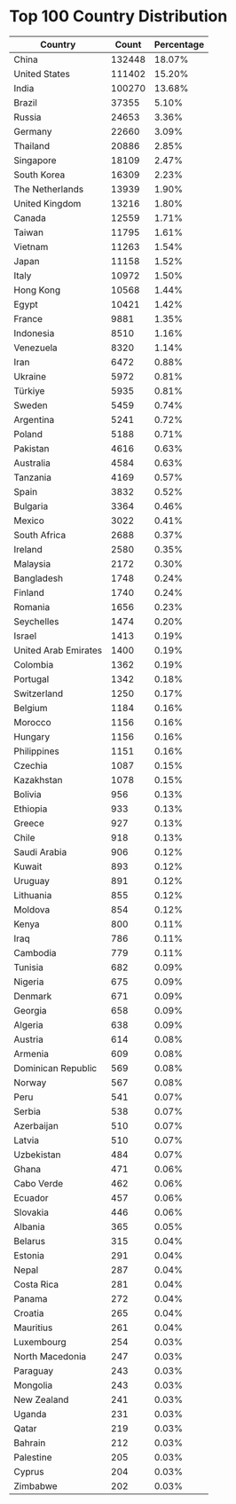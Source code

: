# Top 100 Country Distribution
| Country | Count | Percentage |
|----|----|----|
| China | 132448 | 18.07% |
| United States | 111402 | 15.20% |
| India | 100270 | 13.68% |
| Brazil | 37355 | 5.10% |
| Russia | 24653 | 3.36% |
| Germany | 22660 | 3.09% |
| Thailand | 20886 | 2.85% |
| Singapore | 18109 | 2.47% |
| South Korea | 16309 | 2.23% |
| The Netherlands | 13939 | 1.90% |
| United Kingdom | 13216 | 1.80% |
| Canada | 12559 | 1.71% |
| Taiwan | 11795 | 1.61% |
| Vietnam | 11263 | 1.54% |
| Japan | 11158 | 1.52% |
| Italy | 10972 | 1.50% |
| Hong Kong | 10568 | 1.44% |
| Egypt | 10421 | 1.42% |
| France | 9881 | 1.35% |
| Indonesia | 8510 | 1.16% |
| Venezuela | 8320 | 1.14% |
| Iran | 6472 | 0.88% |
| Ukraine | 5972 | 0.81% |
| Türkiye | 5935 | 0.81% |
| Sweden | 5459 | 0.74% |
| Argentina | 5241 | 0.72% |
| Poland | 5188 | 0.71% |
| Pakistan | 4616 | 0.63% |
| Australia | 4584 | 0.63% |
| Tanzania | 4169 | 0.57% |
| Spain | 3832 | 0.52% |
| Bulgaria | 3364 | 0.46% |
| Mexico | 3022 | 0.41% |
| South Africa | 2688 | 0.37% |
| Ireland | 2580 | 0.35% |
| Malaysia | 2172 | 0.30% |
| Bangladesh | 1748 | 0.24% |
| Finland | 1740 | 0.24% |
| Romania | 1656 | 0.23% |
| Seychelles | 1474 | 0.20% |
| Israel | 1413 | 0.19% |
| United Arab Emirates | 1400 | 0.19% |
| Colombia | 1362 | 0.19% |
| Portugal | 1342 | 0.18% |
| Switzerland | 1250 | 0.17% |
| Belgium | 1184 | 0.16% |
| Morocco | 1156 | 0.16% |
| Hungary | 1156 | 0.16% |
| Philippines | 1151 | 0.16% |
| Czechia | 1087 | 0.15% |
| Kazakhstan | 1078 | 0.15% |
| Bolivia | 956 | 0.13% |
| Ethiopia | 933 | 0.13% |
| Greece | 927 | 0.13% |
| Chile | 918 | 0.13% |
| Saudi Arabia | 906 | 0.12% |
| Kuwait | 893 | 0.12% |
| Uruguay | 891 | 0.12% |
| Lithuania | 855 | 0.12% |
| Moldova | 854 | 0.12% |
| Kenya | 800 | 0.11% |
| Iraq | 786 | 0.11% |
| Cambodia | 779 | 0.11% |
| Tunisia | 682 | 0.09% |
| Nigeria | 675 | 0.09% |
| Denmark | 671 | 0.09% |
| Georgia | 658 | 0.09% |
| Algeria | 638 | 0.09% |
| Austria | 614 | 0.08% |
| Armenia | 609 | 0.08% |
| Dominican Republic | 569 | 0.08% |
| Norway | 567 | 0.08% |
| Peru | 541 | 0.07% |
| Serbia | 538 | 0.07% |
| Azerbaijan | 510 | 0.07% |
| Latvia | 510 | 0.07% |
| Uzbekistan | 484 | 0.07% |
| Ghana | 471 | 0.06% |
| Cabo Verde | 462 | 0.06% |
| Ecuador | 457 | 0.06% |
| Slovakia | 446 | 0.06% |
| Albania | 365 | 0.05% |
| Belarus | 315 | 0.04% |
| Estonia | 291 | 0.04% |
| Nepal | 287 | 0.04% |
| Costa Rica | 281 | 0.04% |
| Panama | 272 | 0.04% |
| Croatia | 265 | 0.04% |
| Mauritius | 261 | 0.04% |
| Luxembourg | 254 | 0.03% |
| North Macedonia | 247 | 0.03% |
| Paraguay | 243 | 0.03% |
| Mongolia | 243 | 0.03% |
| New Zealand | 241 | 0.03% |
| Uganda | 231 | 0.03% |
| Qatar | 219 | 0.03% |
| Bahrain | 212 | 0.03% |
| Palestine | 205 | 0.03% |
| Cyprus | 204 | 0.03% |
| Zimbabwe | 202 | 0.03% |
